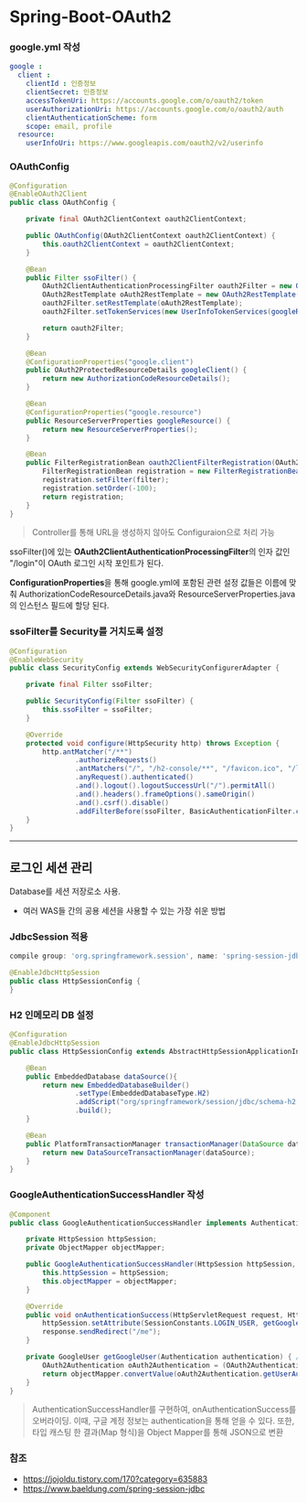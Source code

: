 # Spring-Boot-OAuth2

### google.yml 작성

```yaml
google :
  client :
    clientId : 인증정보
    clientSecret: 인증정보
    accessTokenUri: https://accounts.google.com/o/oauth2/token
    userAuthorizationUri: https://accounts.google.com/o/oauth2/auth
    clientAuthenticationScheme: form
    scope: email, profile
  resource:
    userInfoUri: https://www.googleapis.com/oauth2/v2/userinfo
```

### OAuthConfig

```java
@Configuration
@EnableOAuth2Client
public class OAuthConfig {

    private final OAuth2ClientContext oauth2ClientContext;

    public OAuthConfig(OAuth2ClientContext oauth2ClientContext) {
        this.oauth2ClientContext = oauth2ClientContext;
    }

    @Bean
    public Filter ssoFilter() {
        OAuth2ClientAuthenticationProcessingFilter oauth2Filter = new OAuth2ClientAuthenticationProcessingFilter("/login");
        OAuth2RestTemplate oAuth2RestTemplate = new OAuth2RestTemplate(googleClient(), oauth2ClientContext);
        oauth2Filter.setRestTemplate(oAuth2RestTemplate);
        oauth2Filter.setTokenServices(new UserInfoTokenServices(googleResource().getUserInfoUri(), googleClient().getClientId()));

        return oauth2Filter;
    }

    @Bean
    @ConfigurationProperties("google.client")
    public OAuth2ProtectedResourceDetails googleClient() {
        return new AuthorizationCodeResourceDetails();
    }

    @Bean
    @ConfigurationProperties("google.resource")
    public ResourceServerProperties googleResource() {
        return new ResourceServerProperties();
    }

    @Bean
    public FilterRegistrationBean oauth2ClientFilterRegistration(OAuth2ClientContextFilter filter) {
        FilterRegistrationBean registration = new FilterRegistrationBean();
        registration.setFilter(filter);
        registration.setOrder(-100);
        return registration;
    }
}
```
> Controller를 통해 URL을 생성하지 않아도 Configuraion으로 처리 가능

ssoFilter()에 있는 <b>OAuth2ClientAuthenticationProcessingFilter</b>의 인자 값인 "/login"이 OAuth 로그인 시작 포인트가 된다.

<b>ConfigurationProperties</b>을 통해 google.yml에 포함된 관련 설정 값들은 이름에 맞춰 AuthorizationCodeResourceDetails.java와 ResourceServerProperties.java의 인스턴스 필드에 할당 된다.

### ssoFilter를 Security를 거치도록 설정

```java
@Configuration
@EnableWebSecurity
public class SecurityConfig extends WebSecurityConfigurerAdapter {

    private final Filter ssoFilter;

    public SecurityConfig(Filter ssoFilter) {
        this.ssoFilter = ssoFilter;
    }

    @Override
    protected void configure(HttpSecurity http) throws Exception {
        http.antMatcher("/**")
                .authorizeRequests()
                .antMatchers("/", "/h2-console/**", "/favicon.ico", "/login**").permitAll() // "/login**" 옵션 추가
                .anyRequest().authenticated()
                .and().logout().logoutSuccessUrl("/").permitAll()
                .and().headers().frameOptions().sameOrigin()
                .and().csrf().disable()
                .addFilterBefore(ssoFilter, BasicAuthenticationFilter.class); // OAuthConfig에서 생성한 ssoFilter 추가
    }
}
```

---

## 로그인 세션 관리

Database를 세션 저장로소 사용.
*  여러 WAS들 간의 공용 세션을 사용할 수 있는 가장 쉬운 방법

### JdbcSession 적용

```groovy
compile group: 'org.springframework.session', name: 'spring-session-jdbc', version: '2.1.3.RELEASE'
```

```java
@EnableJdbcHttpSession
public class HttpSessionConfig {
}
```

### H2 인메모리 DB 설정

```java
@Configuration
@EnableJdbcHttpSession
public class HttpSessionConfig extends AbstractHttpSessionApplicationInitializer {

    @Bean
    public EmbeddedDatabase dataSource(){
        return new EmbeddedDatabaseBuilder()
                .setType(EmbeddedDatabaseType.H2)
                .addScript("org/springframework/session/jdbc/schema-h2.sql")
                .build();
    }

    @Bean
    public PlatformTransactionManager transactionManager(DataSource dataSource){
        return new DataSourceTransactionManager(dataSource);
    }
}
```

### GoogleAuthenticationSuccessHandler 작성

```java
@Component
public class GoogleAuthenticationSuccessHandler implements AuthenticationSuccessHandler {

    private HttpSession httpSession;
    private ObjectMapper objectMapper;

    public GoogleAuthenticationSuccessHandler(HttpSession httpSession, ObjectMapper objectMapper) {
        this.httpSession = httpSession;
        this.objectMapper = objectMapper;
    }

    @Override
    public void onAuthenticationSuccess(HttpServletRequest request, HttpServletResponse response, Authentication authentication) throws IOException, ServletException {
        httpSession.setAttribute(SessionConstants.LOGIN_USER, getGoogleUser(authentication)); // 간단한 구글계정 정보를 세션에 저장
        response.sendRedirect("/me");
    }

    private GoogleUser getGoogleUser(Authentication authentication) { // OAuth 인증정보를 통해 GoogleUser 인스턴스 생성
        OAuth2Authentication oAuth2Authentication = (OAuth2Authentication) authentication;
        return objectMapper.convertValue(oAuth2Authentication.getUserAuthentication().getDetails(), GoogleUser.class);
    }
}
```

> AuthenticationSuccessHandler를 구현하여, onAuthenticationSuccess를 오버라이딩. 이때, 구글 계정 정보는 authentication을 통해 얻을 수 있다.
또한, 타입 캐스팅 한 결과(Map 형식)을 Object Mapper를 통해 JSON으로 변환

### 참조
* https://jojoldu.tistory.com/170?category=635883
* https://www.baeldung.com/spring-session-jdbc
